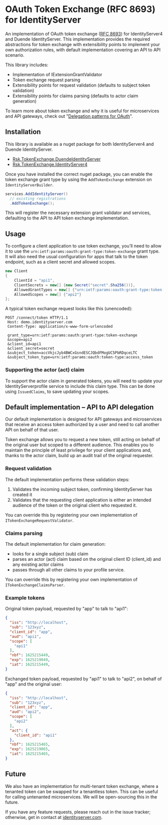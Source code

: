# OAuth Token Exchange (RFC 8693) for IdentityServer

An implementation of OAuth token exchange ([RFC 8693](https://www.rfc-editor.org/rfc/rfc8693.html)) for IdentityServer4 and Duende IdentityServer. This implementation provides the required abstractions for token exchange with extensibility points to implement your own authorization rules, with default implementation covering an API to API scenario.

This library includes:

- Implementation of IExtensionGrantValidator
- Token exchange request parsing
- Extensibility points for request validation (defaults to subject token validation)
- Extensibility points for claims parsing (defaults to actor claim generation)

To learn more about token exchange and why it is useful for microservices and API gateways, check out "[Delegation patterns for OAuth](https://www.scottbrady91.com/OAuth/Delegation-Patterns-for-OAuth-20)".

## Installation

This library is available as a nuget package for both IdentityServer4 and Duende IdentityServer.

- [Rsk.TokenExchange.DuendeIdentityServer](https://www.nuget.org/packages/Rsk.TokenExchange.DuendeIdentityServer/)
- [Rsk.TokenExchange.IdentityServer4](https://www.nuget.org/packages/Rsk.TokenExchange.IdentityServer4/)

Once you have installed the correct nuget package, you can enable the token exchange grant type by using the `AddTokenExchange` extension on `IdentityServerBuilder`.

```csharp
services.AddIdentityServer()
  // existing registrations
  .AddTokenExchange();
```

This will register the necessary extension grant validator and services, defaulting to the API to API token exchange implementation.

## Usage

To configure a client application to use token exchange, you’ll need to allow it to use the `urn:ietf:params:oauth:grant-type:token-exchange` grant type. It will also need the usual configuration for apps that talk to the token endpoint, such as a client secret and allowed scopes.

```csharp
new Client
{
    ClientId = "api1",
    ClientSecrets = new[] {new Secret("secret".Sha256())},
    AllowedGrantTypes = new[] {"urn:ietf:params:oauth:grant-type:token-exchange"},
    AllowedScopes = new[] {"api2"}
};
```

A typical token exchange request looks like this (unencoded):

```HTTP
POST /connect/token HTTP/1.1
 Host: demo.identityserver.com
 Content-Type: application/x-www-form-urlencoded

 grant_type=urn:ietf:params:oauth:grant-type:token-exchange
 &scope=api2
 &client_id=api1
 &client_secret=secret
 &subject_token=accVkjcJyb4BWCxGsndESCJQbdFMogUC5PbRDqceLTC
 &subject_token_type=urn:ietf:params:oauth:token-type:access_token
```

### Supporting the actor (act) claim

To support the actor claim in generated tokens, you will need to update your IdentityServerprofile service to include this claim type. This can be done using `IssuedClaims`, to save updating your scopes.

## Default implementation – API to API delegation

Our default implementation is designed for API gateways and microservices that receive an access token authorized by a user and need to call another API on behalf of that user.

Token exchange allows you to request a new token, still acting on behalf of the original user but scoped to a different audience. This enables you to maintain the principle of least privilege for your client applications and, thanks to the actor claim, build up an audit trail of the original requester.

### Request validation

The default implementation performs these validation steps:

1. Validates the incoming subject token, confirming IdentityServer has created it
2. Validates that the requesting client application is either an intended audience of the token or the original client who requested it.

You can override this by registering your own implementation of `ITokenExchangeRequestValidator`.

### Claims parsing

The default implementation for claim generation:

- looks for a single subject (sub) claim
- parses an actor (act) claim based on the original client ID (client_id) and any existing actor claims
- passes through all other claims to your profile service.

You can override this by registering your own implementation of `ITokenExchangeClaimsParser`.

### Example tokens

Original token payload, requested by "app" to talk to "api1":

```json
{
  "iss": "http://localhost",
  "sub": "123xyz",
  "client_id": "app",
  "aud": "api1",
  "scope": [
    "api1"
  ],
  "nbf": 1625215449,
  "exp": 1625219049,
  "iat": 1625215449,
}
```

Exchanged token payload, requested by "api1" to talk to "api2", on behalf of "app" and the original user:

```json
{
  "iss": "http://localhost",
  "sub": "123xyz",
  "client_id": "app",
  "aud": "api2",
  "scope": [
    "api2"
  ],
  "act": {
    "client_id": "api1"
  },
  "nbf": 1625215465,
  "exp": 1625219065,
  "iat": 1625215465,
}
```

## Future

We also have an implementation for multi-tenant token exchange, where a tenanted token can be swapped for a tenantless token. This can be useful for calling untenanted microservices. We will be open-sourcing this in the future.

If you have any feature requests, please reach out in the issue tracker; otherwise, get in contact at [identityserver.com](https://www.identityserver.com).
